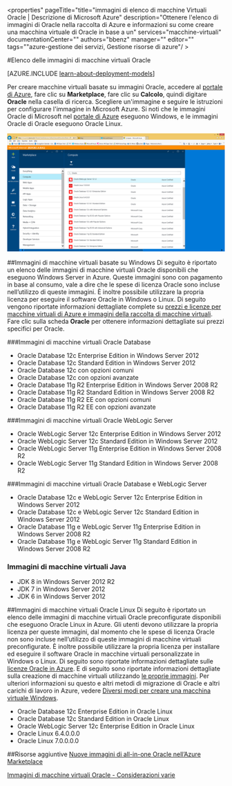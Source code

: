 <properties"
pageTitle="title="immagini di elenco di macchine Virtuali Oracle | Descrizione di Microsoft Azure"
description="Ottenere l'elenco di immagini di Oracle nella raccolta di Azure e informazioni su come creare una macchina virtuale di Oracle in base a un"
services="macchine-virtuali"
documentationCenter=""
authors="bbenz"
manager=""
editor=""
tags=""azure-gestione dei servizi, Gestione risorse di azure"/ >

<tags
ms.service="virtual-machines"
ms.devlang="na"
ms.topic="article"
ms.tgt_pltfrm="vm-multiple"
ms.workload="infrastructure-services"
ms.date="06/22/2015"
ms.author="bbenz" />

#Elenco delle immagini di macchine virtuali Oracle

[AZURE.INCLUDE [learn-about-deployment-models](../../includes/learn-about-deployment-models-both-include.md)]


Per creare macchine virtuali basate su immagini Oracle, accedere al [portale di Azure](https://ms.portal.azure.com/), fare clic su **Marketplace**, fare clic su **Calcolo**, quindi digitare **Oracle** nella casella di ricerca. Scegliere un'immagine e seguire le istruzioni per configurare l'immagine in Microsoft Azure. Si noti che le immagini Oracle di Microsoft nel [portale di Azure](https://ms.portal.azure.com/) eseguono Windows, e le immagini Oracle di Oracle eseguono Oracle Linux.

![](media/virtual-machines-oracle-list-oracle-virtual-machine-images/image1.png)

##Immagini di macchine virtuali basate su Windows
Di seguito è riportato un elenco delle immagini di macchine virtuali Oracle disponibili che eseguono Windows Server in Azure. Queste immagini sono con pagamento in base al consumo, vale a dire che le spese di licenza Oracle sono incluse nell’utilizzo di queste immagini. È inoltre possibile utilizzare la propria licenza per eseguire il software Oracle in Windows o Linux. Di seguito vengono riportate informazioni dettagliate complete su [prezzi e licenze per macchine virtuali di Azure e immagini della raccolta di macchine virtuali](http://azure.microsoft.com/pricing/details/virtual-machines/#oracle-software). Fare clic sulla scheda **Oracle** per ottenere informazioni dettagliate sui prezzi specifici per Oracle.

###Immagini di macchine virtuali Oracle Database
- Oracle Database 12c Enterprise Edition in Windows Server 2012
- Oracle Database 12c Standard Edition in Windows Server 2012
- Oracle Database 12c con opzioni comuni
- Oracle Database 12c con opzioni avanzate
- Oracle Database 11g R2 Enterprise Edition in Windows Server 2008 R2
- Oracle Database 11g R2 Standard Edition in Windows Server 2008 R2
- Oracle Database 11g R2 EE con opzioni comuni
- Oracle Database 11g R2 EE con opzioni avanzate  

###Immagini di macchine virtuali Oracle WebLogic Server
- Oracle WebLogic Server 12c Enterprise Edition in Windows Server 2012
- Oracle WebLogic Server 12c Standard Edition in Windows Server 2012
- Oracle WebLogic Server 11g Enterprise Edition in Windows Server 2008 R2
- Oracle WebLogic Server 11g Standard Edition in Windows Server 2008 R2  

###Immagini di macchine virtuali Oracle Database e WebLogic Server  
- Oracle Database 12c e WebLogic Server 12c Enterprise Edition in Windows Server 2012
- Oracle Database 12c e WebLogic Server 12c Standard Edition in Windows Server 2012
- Oracle Database 11g e WebLogic Server 11g Enterprise Edition in Windows Server 2008 R2
- Oracle Database 11g e WebLogic Server 11g Standard Edition in Windows Server 2008 R2

### Immagini di macchine virtuali Java
-	JDK 8 in Windows Server 2012 R2
-	JDK 7 in Windows Server 2012
-	JDK 6 in Windows Server 2012


##Immagini di macchine virtuali Oracle Linux
Di seguito è riportato un elenco delle immagini di macchine virtuali Oracle preconfigurate disponibili che eseguono Oracle Linux in Azure. Gli utenti devono utilizzare la propria licenza per queste immagini, dal momento che le spese di licenza Oracle non sono incluse nell’utilizzo di queste immagini di macchine virtuali preconfigurate. È inoltre possibile utilizzare la propria licenza per installare ed eseguire il software Oracle in macchine virtuali personalizzate in Windows o Linux. Di seguito sono riportate informazioni dettagliate sulle [licenze Oracle in Azure](http://www.oracle.com/technetwork/topics/cloud/faq-1963009.html#support). E di seguito sono riportate informazioni dettagliate sulla creazione di macchine virtuali utilizzando [le proprie immagini](virtual-machines-create-upload-vhd-windows-server.md). Per ulteriori informazioni su questo e altri metodi di migrazione di Oracle e altri carichi di lavoro in Azure, vedere [Diversi modi per creare una macchina virtuale Windows](virtual-machines-windows-choices-create-vm.md).

- Oracle Database 12c Enterprise Edition in Oracle Linux
- Oracle Database 12c Standard Edition in Oracle Linux
- Oracle WebLogic Server 12c Enterprise Edition in Oracle Linux
- Oracle Linux 6.4.0.0.0
- Oracle Linux 7.0.0.0.0

##Risorse aggiuntive
[Nuove immagini di all-in-one Oracle nell’Azure Marketplace](https://msopentech.com/blog/2015/02/19/new-one-oracle-images-azure-marketplace/)

[Immagini di macchine virtuali Oracle - Considerazioni varie](#miscellaneous-considerations-for-oracle-virtual-machine-images-new-article)

<!---HONumber=AcomDC_1203_2015-->